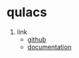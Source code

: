 # qulacs

1. link
   * [github](https://github.com/qulacs/qulacs)
   * [documentation](http://docs.qulacs.org/en/latest/index.html)
